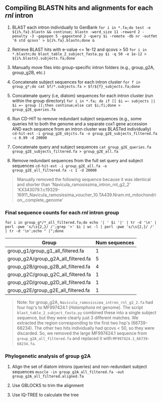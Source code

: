 ## Compiling BLASTN hits and alignments for each _rnl_ intron

1. BLAST each intron individually to GenBank
`for i in *.fa;do test -e ${i%.fa}.blastn && continue; blastn -word_size 11 -reward 2 -penalty -3 -gapopen 5 -gapextend 2 -query $i -remote -db nr -outfmt '6 std qcovs' > ${i%.fa}.blastn;done &`

1. Retrieve BLAST hits with e-value <= 1e-12 and qcovs > 50
`for i in *.blastn;do blast_table_2_subject_fasta.py $i -q 50 -e 1e-12 > ${i%.blastn}.subjects.fa;done`

1. Manually move files into group-specific intron folders (e.g., group_g2A, group_g2B, etc.)

1. Concatenate subject sequences for each intron cluster
`for f in group_g*;do cat $f/*.subjects.fa > $f/${f}_subjects.fa;done`

1. Concatenate query (i.e, diatom) sequences for each intron cluster (run within the group directory)
`for i in *.fa; do if [[ $i =~ subjects || $i =~ group ]];then continue;else cat $i;fi;done > group_g2E_queries.fa`

1. Run CD-HIT to remove redundant subject sequences (e.g., some queries hit to both the genome and a separate cox1 gene accession AND each sequence from an intron cluster was BLASTed individually)
`cd-hit-est -i group_g2E_sbjcts.fa -o group_g2E_subjects_filtered.fa -c 0.99 -d 20000`

1. Concatenate query and subject sequences
`cat group_g2E_queries.fa group_g2E_subjects_filtered.fa > group_g2E_all.fa`

1. Remove redundant sequences from the full set query and subject sequences
`cd-hit-est -i group_g2E_all.fa -o group_g2E_all_filtered.fa -c 1 -d 20000`

>Manually removed the following sequence because it was identical and shorter than 'Navicula_ramosissima_intron_rnl_g2_2'
>'KX343079.1:c19329-16911_Navicula_ramosissima_voucher_10.TA439.Nram.mt_mitochondrion,_complete_genome'

### Final sequence counts for each _rnl_ intron group
`for i in group_g*/*_all_filtered.fa;do echo '| ' $i '|' | tr -d '\n' | perl -pwe 's/\s{2,}/ /';grep '>' $i | wc -l | perl -pwe 's/\s{2,}/ /' | tr -d '\n';echo " |";done`

|          Group          | Num sequences |
|-------------------------------------|---|
| group_g1/group_g1_all_filtered.fa   | 1 |
| group_g2A/group_g2A_all_filtered.fa | 5 |
| group_g2B/group_g2B_all_filtered.fa | 4 |
| group_g2C/group_g2C_all_filtered.fa | 1 |
| group_g2D/group_g2D_all_filtered.fa | 1 |
| group_g2E/group_g2E_all_filtered.fa | 1 |

>Note: for group\_g2A, `Navicula_ramosissima_intron_rnl_g2_2.fa` had four hsp's to MF997424.1 (_Halamphora_ mt genome). The script `blast_table_2_subject_fasta.py` combined these into a single subject sequence, but they were clearly just 3 different matches. We extracted the region corresponding to the first two hsp's (66739-68234). The other two hits individually had qcovs < 50, so they were discarded. So, we removed the large MF997424.1 sequence from `group_g2A_all_filtered.fa` and replaced it with `MF997424.1_66739-68234.fa`.

### Phylogenetic analysis of group g2A

1. Align the set of diatom introns (queries) and non-redundant subject sequences
`muscle -in group_g2A_all_filtered.fa -out group_g2A_all_filtered.aligned.fa`

1. Use GBLOCKS to trim the alignment

1. Use IQ-TREE to calculate the tree

